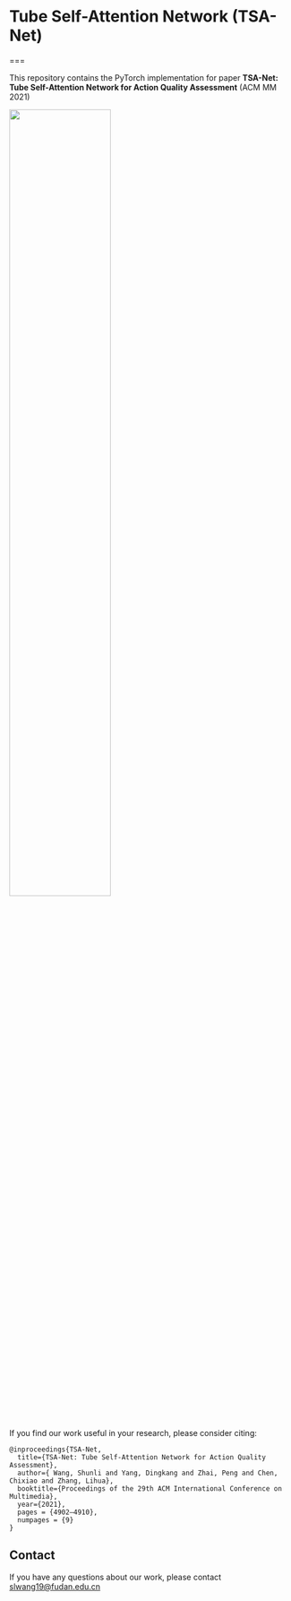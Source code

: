 # Tube Self-Attention Network (TSA-Net)
===

This repository contains the PyTorch implementation for paper __TSA-Net: Tube Self-Attention Network for Action Quality Assessment__ (ACM MM 2021) 
<!-- \[[arXiv](https://arxiv.org/abs/2006.07665)\] -->

<img src="https://github.com/Shunli-Wang/TSA-Net/fig/TSA-Net.jpg" width="60%" alt=""/>

If you find our work useful in your research, please consider citing:
```
@inproceedings{TSA-Net,
  title={TSA-Net: Tube Self-Attention Network for Action Quality Assessment},
  author={ Wang, Shunli and Yang, Dingkang and Zhai, Peng and Chen, Chixiao and Zhang, Lihua},
  booktitle={Proceedings of the 29th ACM International Conference on Multimedia},
  year={2021},
  pages = {4902–4910},
  numpages = {9}
}
```

## Contact
If you have any questions about our work, please contact <slwang19@fudan.edu.cn>


<!-- MUSDL
===
This repository contains the PyTorch implementation for paper __Uncertainty-aware Score Distribution Learning for Action Quality Assessment__ (CVPR 2020) \[[arXiv](https://arxiv.org/abs/2006.07665)\]

<img src="https://github.com/nzl-thu/MUSDL/blob/master/fig/multi-path.png" width="60%" alt=""/>

If you find our work useful in your research, please consider citing:
```
@inproceedings{musdl,
  title={Uncertainty-Aware Score Distribution Learning for Action Quality Assessment},
  author={Tang, Yansong and Ni, Zanlin and Zhou, Jiahuan and Zhang, Danyang and Lu, Jiwen and Wu, Ying and Zhou, Jie},
  booktitle={Proceedings of the IEEE Conference on Computer Vision and Pattern Recognition (CVPR)},
  year={2020}
}
```
## Usage

### Requirement

   
- Python >= 3.6
- Pytorch >= 0.4.0


### Dataset Preparation
#### MTL-AQA dataset

MTL-AQA dataset was orignially presented in the paper __What and How Well You Performed? A Multitask Learning Approach to Action Quality Assessment__ (CVPR 2019) \[[arXiv](https://arxiv.org/abs/1904.04346)\], where the authors provided the YouTube links of untrimmed long videos and the corresponding annotations at [here](https://github.com/ParitoshParmar/MTL-AQA/tree/master/MTL-AQA_dataset_release).

You can download our prepared MTL-AQA dataset (About 1 G) from [Google Drive](https://drive.google.com/open?id=1T7bVrqdElRLoR3l6TxddFQNPAUIgAJL7). Then, please move the uncompressed data folder to `MTL-AQA/data/frames`. We used the I3D backbone pretrained on Kinetics([Google Drive](https://drive.google.com/open?id=1M_4hN-beZpa-eiYCvIE7hsORjF18LEYU)), which is referenced from [Gated-Spatio-Temporal-Energy-Graph](https://github.com/yaohungt/Gated-Spatio-Temporal-Energy-Graph). The whole data structure should be:
```
./MTL-AQA
├── data
|  └── frames
|  └── info
|  └── rgb_i3d_pretrained.pt
├── dataset.py
├── models.py
...
```

#### JIGSAWS dataset
JIGSAWS dataset was presented in the paper __Jhu-isi gesture and skill assessment working set (jigsaws): A surgical activity dataset for human motion modeling__ (MICCAI workshop 2014), where the raw videos could be downloaded at [here](https://cirl.lcsr.jhu.edu/research/hmm/datasets/jigsaws_release/).
You can download our prepared JIGSAWS frames (About 500 M) at [Google Drive](https://drive.google.com/open?id=1VJZHuD7uXeDjYAPNsoKJdUXXSr5V4LSS).

When you have prepared the data, the structure should be:
```
./JIGSAWS
├── data
|  └── frames
|  └── info
|  └── rgb_i3d_pretrained.pt
├── dataset.py
├── models.py
...
```

These data could be also downloaded from [BaiduYun](https://github.com/nzl-thu/MUSDL/blob/master/Baidu-link.txt)

#### AQA-7 dataset
There's an ongoing project regarding this dataset and the code will be public later, please email us if you're interested.

### Training & Evaluation
To train and evaluate the USDL&MUSDL model on MTL-AQA:
```
cd ./MTL-AQA
bash run.sh
```
Note: Recommend using more than 1 GPU for training. You may want to change the gpu ids in run.sh.

To train and evaluate the USDL&MUSDL model on JIGSAWS:
```
cd ./JIGSAWS
bash run.sh
```

Note: Recommend using more than 1 GPU for training. You may want to change the gpu ids in run.sh.

To obatain the average performance across multiple actions by the [file](https://github.com/nzl-thu/MUSDL/blob/master/JIGSAWS/JIGSAWS_avg.xls).

## Acknowledgement
The authors would sincerely thank Xumin Yu from THU (one of the contributors of this repository) for conducting partial experiments in this paper, Paritosh Parmar from UNLV for sharing his codes, Wanhua Li from THU for valuable discussion on the USDL approach, and Jia-Hui Pan from SYSU for re-implementing the baseline model.
 -->

